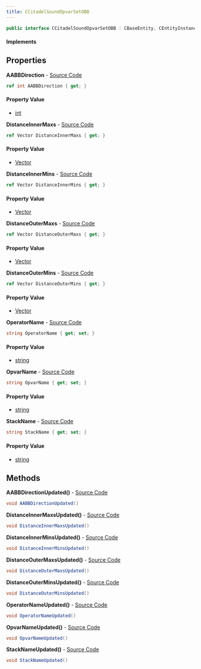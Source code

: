 ```yaml
---
title: CCitadelSoundOpvarSetOBB
---
```


```csharp
public interface CCitadelSoundOpvarSetOBB : CBaseEntity, CEntityInstance, ISchemaClass<CEntityInstance>, ISchemaClass<CBaseEntity>, ISchemaClass<CCitadelSoundOpvarSetOBB>, ISchemaField, ISchemaClass, INativeHandle
```

#### Implements

## Properties

**AABBDirection** - [Source Code](https://github.com/swiftly-solution/swiftlys2/blob/main/managed/src/SwiftlyS2.Generated/Schemas/Interfaces/CCitadelSoundOpvarSetOBB.cs#L30)

```csharp
ref int AABBDirection { get; }
```

#### Property Value

- [int](https://learn.microsoft.com/dotnet/api/system.int32)

**DistanceInnerMaxs** - [Source Code](https://github.com/swiftly-solution/swiftlys2/blob/main/managed/src/SwiftlyS2.Generated/Schemas/Interfaces/CCitadelSoundOpvarSetOBB.cs#L24)

```csharp
ref Vector DistanceInnerMaxs { get; }
```

#### Property Value

- [Vector](/docs/api/shared/natives/vector)

**DistanceInnerMins** - [Source Code](https://github.com/swiftly-solution/swiftlys2/blob/main/managed/src/SwiftlyS2.Generated/Schemas/Interfaces/CCitadelSoundOpvarSetOBB.cs#L22)

```csharp
ref Vector DistanceInnerMins { get; }
```

#### Property Value

- [Vector](/docs/api/shared/natives/vector)

**DistanceOuterMaxs** - [Source Code](https://github.com/swiftly-solution/swiftlys2/blob/main/managed/src/SwiftlyS2.Generated/Schemas/Interfaces/CCitadelSoundOpvarSetOBB.cs#L28)

```csharp
ref Vector DistanceOuterMaxs { get; }
```

#### Property Value

- [Vector](/docs/api/shared/natives/vector)

**DistanceOuterMins** - [Source Code](https://github.com/swiftly-solution/swiftlys2/blob/main/managed/src/SwiftlyS2.Generated/Schemas/Interfaces/CCitadelSoundOpvarSetOBB.cs#L26)

```csharp
ref Vector DistanceOuterMins { get; }
```

#### Property Value

- [Vector](/docs/api/shared/natives/vector)

**OperatorName** - [Source Code](https://github.com/swiftly-solution/swiftlys2/blob/main/managed/src/SwiftlyS2.Generated/Schemas/Interfaces/CCitadelSoundOpvarSetOBB.cs#L18)

```csharp
string OperatorName { get; set; }
```

#### Property Value

- [string](https://learn.microsoft.com/dotnet/api/system.string)

**OpvarName** - [Source Code](https://github.com/swiftly-solution/swiftlys2/blob/main/managed/src/SwiftlyS2.Generated/Schemas/Interfaces/CCitadelSoundOpvarSetOBB.cs#L20)

```csharp
string OpvarName { get; set; }
```

#### Property Value

- [string](https://learn.microsoft.com/dotnet/api/system.string)

**StackName** - [Source Code](https://github.com/swiftly-solution/swiftlys2/blob/main/managed/src/SwiftlyS2.Generated/Schemas/Interfaces/CCitadelSoundOpvarSetOBB.cs#L16)

```csharp
string StackName { get; set; }
```

#### Property Value

- [string](https://learn.microsoft.com/dotnet/api/system.string)

## Methods

**AABBDirectionUpdated()** - [Source Code](https://github.com/swiftly-solution/swiftlys2/blob/main/managed/src/SwiftlyS2.Generated/Schemas/Interfaces/CCitadelSoundOpvarSetOBB.cs#L39)

```csharp
void AABBDirectionUpdated()
```

**DistanceInnerMaxsUpdated()** - [Source Code](https://github.com/swiftly-solution/swiftlys2/blob/main/managed/src/SwiftlyS2.Generated/Schemas/Interfaces/CCitadelSoundOpvarSetOBB.cs#L36)

```csharp
void DistanceInnerMaxsUpdated()
```

**DistanceInnerMinsUpdated()** - [Source Code](https://github.com/swiftly-solution/swiftlys2/blob/main/managed/src/SwiftlyS2.Generated/Schemas/Interfaces/CCitadelSoundOpvarSetOBB.cs#L35)

```csharp
void DistanceInnerMinsUpdated()
```

**DistanceOuterMaxsUpdated()** - [Source Code](https://github.com/swiftly-solution/swiftlys2/blob/main/managed/src/SwiftlyS2.Generated/Schemas/Interfaces/CCitadelSoundOpvarSetOBB.cs#L38)

```csharp
void DistanceOuterMaxsUpdated()
```

**DistanceOuterMinsUpdated()** - [Source Code](https://github.com/swiftly-solution/swiftlys2/blob/main/managed/src/SwiftlyS2.Generated/Schemas/Interfaces/CCitadelSoundOpvarSetOBB.cs#L37)

```csharp
void DistanceOuterMinsUpdated()
```

**OperatorNameUpdated()** - [Source Code](https://github.com/swiftly-solution/swiftlys2/blob/main/managed/src/SwiftlyS2.Generated/Schemas/Interfaces/CCitadelSoundOpvarSetOBB.cs#L33)

```csharp
void OperatorNameUpdated()
```

**OpvarNameUpdated()** - [Source Code](https://github.com/swiftly-solution/swiftlys2/blob/main/managed/src/SwiftlyS2.Generated/Schemas/Interfaces/CCitadelSoundOpvarSetOBB.cs#L34)

```csharp
void OpvarNameUpdated()
```

**StackNameUpdated()** - [Source Code](https://github.com/swiftly-solution/swiftlys2/blob/main/managed/src/SwiftlyS2.Generated/Schemas/Interfaces/CCitadelSoundOpvarSetOBB.cs#L32)

```csharp
void StackNameUpdated()
```

